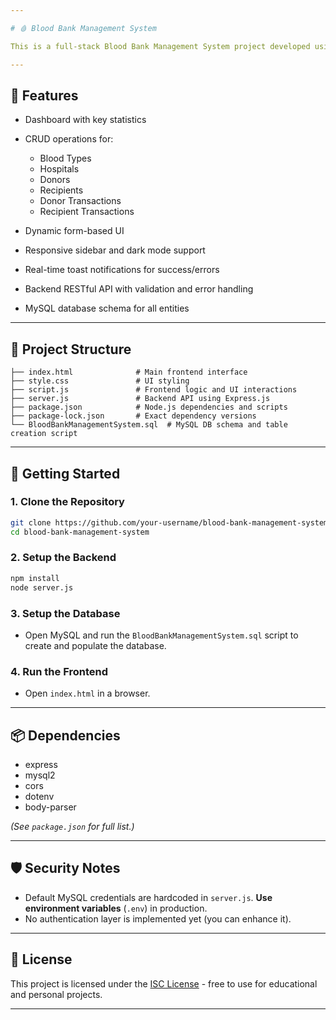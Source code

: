 ```yaml
---

# 🩸 Blood Bank Management System

This is a full-stack Blood Bank Management System project developed using **HTML**, **CSS**, **JavaScript**, **Node.js**, **Express**, and **MySQL**. The system allows for managing donors, recipients, hospitals, blood types, and transactions efficiently with a user-friendly web interface.

---
```


## 🔧 Features

* Dashboard with key statistics
* CRUD operations for:

  * Blood Types
  * Hospitals
  * Donors
  * Recipients
  * Donor Transactions
  * Recipient Transactions
* Dynamic form-based UI
* Responsive sidebar and dark mode support
* Real-time toast notifications for success/errors
* Backend RESTful API with validation and error handling
* MySQL database schema for all entities

---

## 📁 Project Structure

```
├── index.html              # Main frontend interface
├── style.css               # UI styling
├── script.js               # Frontend logic and UI interactions
├── server.js               # Backend API using Express.js
├── package.json            # Node.js dependencies and scripts
├── package-lock.json       # Exact dependency versions
└── BloodBankManagementSystem.sql  # MySQL DB schema and table creation script
```

---

## 🚀 Getting Started

### 1. Clone the Repository

```bash
git clone https://github.com/your-username/blood-bank-management-system.git
cd blood-bank-management-system
```

### 2. Setup the Backend

```bash
npm install
node server.js
```

### 3. Setup the Database

* Open MySQL and run the `BloodBankManagementSystem.sql` script to create and populate the database.

### 4. Run the Frontend

* Open `index.html` in a browser.

---

## 📦 Dependencies

* express
* mysql2
* cors
* dotenv
* body-parser

*(See `package.json` for full list.)*

---

## 🛡️ Security Notes

* Default MySQL credentials are hardcoded in `server.js`. **Use environment variables** (`.env`) in production.
* No authentication layer is implemented yet (you can enhance it).

---

## 📃 License

This project is licensed under the [ISC License](LICENSE) - free to use for educational and personal projects.

---
